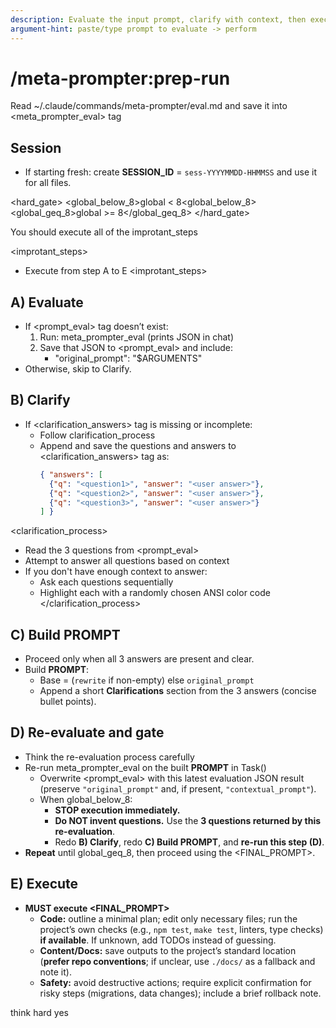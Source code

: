 ```yaml
---
description: Evaluate the input prompt, clarify with context, then execute the final prompt in thinking mode
argument-hint: paste/type prompt to evaluate -> perform
---
```


# /meta-prompter:prep-run

Read ~/.claude/commands/meta-prompter/eval.md and save it into <meta_prompter_eval> tag

## Session
- If starting fresh: create **SESSION_ID** = `sess-YYYYMMDD-HHMMSS` and use it for all files.

<hard_gate>
  <global_below_8>global < 8<global_below_8>
  <global_geq_8>global >= 8</global_geq_8>
</hard_gate>

You should execute all of the improtant_steps 

<improtant_steps>
  - Execute from step A to E
<improtant_steps>

## A) Evaluate
- If <prompt_eval> tag doesn’t exist:
  1. Run: meta_prompter_eval (prints JSON in chat)
  2. Save that JSON to <prompt_eval> and include:
     - "original_prompt": "$ARGUMENTS"
- Otherwise, skip to Clarify.

## B) Clarify
- If <clarification_answers> tag is missing or incomplete:
  - Follow clarification_process
  - Append and save the questions and answers to <clarification_answers> tag as:
    ```json
    { "answers": [
      {"q": "<question1>", "answer": "<user answer>"},
      {"q": "<question2>", "answer": "<user answer>"},
      {"q": "<question3>", "answer": "<user answer>"}
    ] }
    ```
<clarification_process>
  - Read the 3 questions from <prompt_eval> 
  - Attempt to answer all questions based on context
  - If you don't have enough context to answer:
    - Ask each questions sequentially
    - Highlight each with a randomly chosen ANSI color code
</clarification_process>

## C) Build PROMPT
- Proceed only when all 3 answers are present and clear.
- Build **PROMPT**:
  - Base = (`rewrite` if non-empty) else `original_prompt`
  - Append a short **Clarifications** section from the 3 answers (concise bullet points).

## D) Re-evaluate and gate
- Think the re-evaluation process carefully
- Re-run meta_prompter_eval on the built **PROMPT** in Task()
  - Overwrite <prompt_eval> with this latest evaluation JSON result (preserve `"original_prompt"` and, if present, `"contextual_prompt"`).
  - When global_below_8:
    - **STOP execution immediately.**
    - **Do NOT invent questions.** Use the **3 questions returned by this re-evaluation**.
    - Redo **B) Clarify**, redo **C) Build PROMPT**, and **re-run this step (D)**.
- **Repeat** until global_geq_8, then proceed using the <FINAL_PROMPT>.

## E) Execute
- **MUST execute <FINAL_PROMPT>**
  - **Code:** outline a minimal plan; edit only necessary files; run the project’s own checks (e.g., `npm test`, `make test`, linters, type checks) **if available**. If unknown, add TODOs instead of guessing.
  - **Content/Docs:** save outputs to the project’s standard location (**prefer repo conventions**; if unclear, use `./docs/` as a fallback and note it).
  - **Safety:** avoid destructive actions; require explicit confirmation for risky steps (migrations, data changes); include a brief rollback note.



<tags>
   <mode>think hard</mode>
   <custom>yes</custom>
</tags>